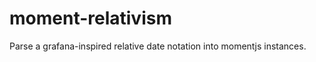 moment-relativism
=================

Parse a grafana-inspired relative date notation into momentjs instances.
